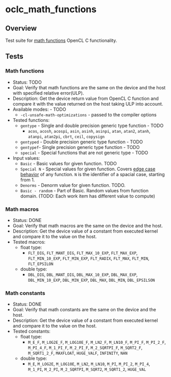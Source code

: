# oclc_math_functions

## Overview
Test suite for 
[math functions](https://www.khronos.org/registry/OpenCL/specs/2.2/html/OpenCL_C.html#math-functions) 
OpenCL C functionality.

## Tests

### Math functions
* Status: TODO
* Goal: Verify that math functions are the same on the device and the host with specified relative error(ULP).
* Description: Get the device return value from OpenCL C function and compare it with the value returned on the host taking ULP into account.
* Available modes: - TODO
  * `-cl-unsafe-math-optimizations` - passed to the compiler options
* Tested functions:
  * `gentype` - Single and double precision generic type function - TODO
    * `acos`, `acosh`, `acospi`, `asin`, `asinh`, `asinpi`, `atan`, `atan2`, `atanh`, `atanpi`, `atan2pi`, `cbrt`, `ceil`, `copysign`
  * `gentyped` - Double precision generic type function - TODO
  * `gentypef`- Single precision generic type function - TODO
  * `special` - Special functions that are not generic type - TODO
* Input values: 
  * `Basic` - Basic values for given function. TODO
  * `Special N` - Special values for given function. Covers [edge case behavior](https://www.khronos.org/registry/OpenCL/specs/3.0-unified/html/OpenCL_C.html#edge-case-behavior) of any function. `N` is the identifier of a spacial case, starting from 1.
  * `Denorms` - Denorm value for given function. TODO.
  * `Basic - random` - Part of Basic. Random values from function domain. (TODO: Each work item has different value to compute)

### Math macros
* Status: DONE
* Goal: Verify that math macros are the same on the device and the host.
* Description: Get the device value of a constant from executed kernel and compare it to the value on the host.
* Tested macros:
  * float type:
    * `FLT_DIG`, `FLT_MANT_DIG`, `FLT_MAX_10_EXP`, `FLT_MAX_EXP`, `FLT_MIN_10_EXP`, `FLT_MIN_EXP`, `FLT_RADIX`, `FLT_MAX`, `FLT_MIN`, `FLT_EPSILON`
  * double type:
    * `DBL_DIG`, `DBL_MANT_DIG`, `DBL_MAX_10_EXP`, `DBL_MAX_EXP`, `DBL_MIN_10_EXP`, `DBL_MIN_EXP`, `DBL_MAX`, `DBL_MIN`, `DBL_EPSILSON`

### Math constants
* Status: DONE
* Goal: Verify that math constants are the same on the device and the host.
* Description: Get the device value of a constant from executed kernel and compare it to the value on the host.
* Tested constants:
  * float type:
    * `M_E_F`, `M_LOG2E_F`, `M_LOG10E_F`, `M_LN2_F`, `M_LN10_F`, `M_PI_F`, `M_PI_2_F`, `M_PI_4_F`, `M_1_PI_F`, `M_2_PI_F`, `M_2_SQRTPI_F`, `M_SQRT2_F`, `M_SQRT1_2_F`, `MAXFLOAT`, `HUGE_VALF`, `INFINITY`, `NAN`
  * double type:
    * `M_E`, `M_LOG2E`, `M_LOG10E`, `M_LN2`, `M_LN10`, `M_PI`, `M_PI_2`, `M_PI_4`, `M_1_PI`, `M_2_PI`, `M_2_SQRTPI`, `M_SQRT2`, `M_SQRT1_2`, `HUGE_VAL`